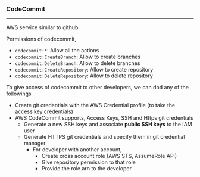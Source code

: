 ### CodeCommit

---

AWS service similar to github.

Permissions of codecommit,

- `codecommit:*`: Allow all the actions
- `codecommit:CreateBranch`: Allow to create branches
- `codecommit:DeleteBranch`: Allow to delete branches
- `codecommit:CreateRepository`: Allow to create repository
- `codecommit:DeleteRepository`: Allow to delete repository

To give access of codecommit to other developers, we can dod any of the followings

- Create git credentials with the AWS Credential profile (to take the access key credentials)
- AWS CodeCommit supports, Access Keys, SSH and Https git credentials
  - Generate a new SSH keys and associate **public SSH keys** to the IAM user
  - Generate HTTPS git credentials and specify them in git credential manager
    - For developer with another account,
      - Create cross account role (AWS STS, AssumeRole API)
      - Give repository permission to that role
      - Provide the role arn to the developer
